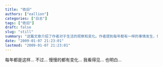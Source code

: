 ```yaml
---
title: "依旧"
authors: ["eallion"]
categories: ["日志"]
tags: ["依旧"]
draft: false
slug: "still"
summary: "这篇文章介绍了作者对于生活的观察和变化。作者提到每年都有一样的事情发生，但是慢慢地一切都开始改变。作者能够看到这些变化，并且理解其中的原因。"
date: "2009-01-07 21:23:01"
lastmod: "2009-01-07 21:23:01"
---
```


每年都是这样...
不过...
慢慢的都有变化...
我看得见...
也明白...
